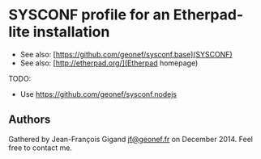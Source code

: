 # SYSCONF profile for an Etherpad-lite installation

* See also: [https://github.com/geonef/sysconf.base](SYSCONF)
* See also: [http://etherpad.org/](Etherpad homepage)


TODO:
* Use https://github.com/geonef/sysconf.nodejs


## Authors

Gathered by Jean-François Gigand <jf@geonef.fr> on December 2014.
Feel free to contact me.
